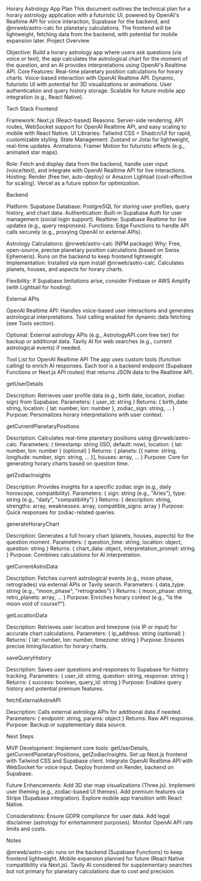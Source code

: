 Horary Astrology App Plan
This document outlines the technical plan for a horary astrology application with a futuristic UI, powered by OpenAI's Realtime API for voice interaction, Supabase for the backend, and @nrweb/astro-calc for planetary calculations. The frontend will be lightweight, fetching data from the backend, with potential for mobile expansion later.
Project Overview

Objective: Build a horary astrology app where users ask questions (via voice or text), the app calculates the astrological chart for the moment of the question, and an AI provides interpretations using OpenAI's Realtime API.
Core Features:
Real-time planetary position calculations for horary charts.
Voice-based interaction with OpenAI Realtime API.
Dynamic, futuristic UI with potential for 3D visualizations or animations.
User authentication and query history storage.
Scalable for future mobile app integration (e.g., React Native).



Tech Stack
Frontend

Framework: Next.js (React-based)
Reasons: Server-side rendering, API routes, WebSocket support for OpenAI Realtime API, and easy scaling to mobile with React Native.
UI Libraries: Tailwind CSS + Shadcn/UI for rapid, customizable styling.
State Management: Zustand or Jotai for lightweight, real-time updates.
Animations: Framer Motion for futuristic effects (e.g., animated star maps).


Role: Fetch and display data from the backend, handle user input (voice/text), and integrate with OpenAI Realtime API for live interactions.
Hosting: Render (free tier, auto-deploy) or Amazon Lightsail (cost-effective for scaling). Vercel as a future option for optimization.

Backend

Platform: Supabase
Database: PostgreSQL for storing user profiles, query history, and chart data.
Authentication: Built-in Supabase Auth for user management (social login support).
Realtime: Supabase Realtime for live updates (e.g., query responses).
Functions: Edge Functions to handle API calls securely (e.g., proxying OpenAI or external APIs).


Astrology Calculations: @nrweb/astro-calc (NPM package)
Why: Free, open-source, precise planetary position calculations (based on Swiss Ephemeris). Runs on the backend to keep frontend lightweight.
Implementation: Installed via npm install @nrweb/astro-calc. Calculates planets, houses, and aspects for horary charts.


Flexibility: If Supabase limitations arise, consider Firebase or AWS Amplify (with Lightsail for hosting).

External APIs

OpenAI Realtime API: Handles voice-based user interactions and generates astrological interpretations.
Tool calling enabled for dynamic data fetching (see Tools section).


Optional: External astrology APIs (e.g., AstrologyAPI.com free tier) for backup or additional data. Tavily AI for web searches (e.g., current astrological events) if needed.

Tool List for OpenAI Realtime API
The app uses custom tools (function calling) to enrich AI responses. Each tool is a backend endpoint (Supabase Functions or Next.js API routes) that returns JSON data to the Realtime API.

getUserDetails

Description: Retrieves user profile data (e.g., birth date, location, zodiac sign) from Supabase.
Parameters: { user_id: string }
Returns: { birth_date: string, location: { lat: number, lon: number }, zodiac_sign: string, ... }
Purpose: Personalizes horary interpretations with user context.


getCurrentPlanetaryPositions

Description: Calculates real-time planetary positions using @nrweb/astro-calc.
Parameters: { timestamp: string (ISO, default: now), location: { lat: number, lon: number } (optional) }
Returns: { planets: [{ name: string, longitude: number, sign: string, ... }], houses: array, ... }
Purpose: Core for generating horary charts based on question time.


getZodiacInsights

Description: Provides insights for a specific zodiac sign (e.g., daily horoscope, compatibility).
Parameters: { sign: string (e.g., "Aries"), type: string (e.g., "daily", "compatibility") }
Returns: { description: string, strengths: array, weaknesses: array, compatible_signs: array }
Purpose: Quick responses for zodiac-related queries.


generateHoraryChart

Description: Generates a full horary chart (planets, houses, aspects) for the question moment.
Parameters: { question_time: string, location: object, question: string }
Returns: { chart_data: object, interpretation_prompt: string }
Purpose: Combines calculations for AI interpretation.


getCurrentAstroData

Description: Fetches current astrological events (e.g., moon phase, retrogrades) via external APIs or Tavily search.
Parameters: { data_type: string (e.g., "moon_phase", "retrogrades") }
Returns: { moon_phase: string, retro_planets: array, ... }
Purpose: Enriches horary context (e.g., "Is the moon void of course?").


getLocationData

Description: Retrieves user location and timezone (via IP or input) for accurate chart calculations.
Parameters: { ip_address: string (optional) }
Returns: { lat: number, lon: number, timezone: string }
Purpose: Ensures precise timing/location for horary charts.


saveQueryHistory

Description: Saves user questions and responses to Supabase for history tracking.
Parameters: { user_id: string, question: string, response: string }
Returns: { success: boolean, query_id: string }
Purpose: Enables query history and potential premium features.


fetchExternalAstroAPI

Description: Calls external astrology APIs for additional data if needed.
Parameters: { endpoint: string, params: object }
Returns: Raw API response.
Purpose: Backup or supplementary data source.



Next Steps

MVP Development:
Implement core tools: getUserDetails, getCurrentPlanetaryPositions, getZodiacInsights.
Set up Next.js frontend with Tailwind CSS and Supabase client.
Integrate OpenAI Realtime API with WebSocket for voice input.
Deploy frontend on Render, backend on Supabase.


Future Enhancements:
Add 3D star map visualizations (Three.js).
Implement user theming (e.g., zodiac-based UI themes).
Add premium features via Stripe (Supabase integration).
Explore mobile app transition with React Native.


Considerations:
Ensure GDPR compliance for user data.
Add legal disclaimer (astrology for entertainment purposes).
Monitor OpenAI API rate limits and costs.



Notes

@nrweb/astro-calc runs on the backend (Supabase Functions) to keep frontend lightweight.
Mobile expansion planned for future (React Native compatibility via Next.js).
Tavily AI considered for supplementary searches but not primary for planetary calculations due to cost and precision.
